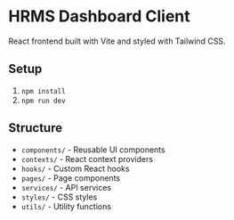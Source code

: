 # HRMS Dashboard Client

React frontend built with Vite and styled with Tailwind CSS.

## Setup
1. `npm install`
2. `npm run dev`

## Structure
- `components/` - Reusable UI components
- `contexts/` - React context providers
- `hooks/` - Custom React hooks
- `pages/` - Page components
- `services/` - API services
- `styles/` - CSS styles
- `utils/` - Utility functions

